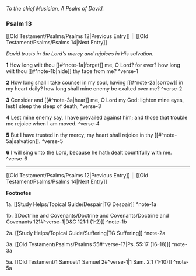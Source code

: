 *To the chief Musician, A Psalm of David.*

### Psalm 13

[[Old Testament/Psalms/Psalms 12|Previous Entry]]  ||  [[Old Testament/Psalms/Psalms 14|Next Entry]]

*David trusts in the Lord's mercy and rejoices in His salvation.*

**1**  How long wilt thou [[#^note-1a|forget]] me, O Lord? for ever? how long wilt thou [[#^note-1b|hide]] thy face from me? ^verse-1

**2**  How long shall I take counsel in my soul, having [[#^note-2a|sorrow]] in my heart daily? how long shall mine enemy be exalted over me? ^verse-2

**3**  Consider and [[#^note-3a|hear]] me, O Lord my God: lighten mine eyes, lest I sleep the sleep of death; ^verse-3

**4**  Lest mine enemy say, I have prevailed against him; and those that trouble me rejoice when I am moved. ^verse-4

**5**  But I have trusted in thy mercy; my heart shall rejoice in thy [[#^note-5a|salvation]]. ^verse-5

**6**  I will sing unto the Lord, because he hath dealt bountifully with me. ^verse-6


---
[[Old Testament/Psalms/Psalms 12|Previous Entry]]  ||  [[Old Testament/Psalms/Psalms 14|Next Entry]]


**Footnotes**


1a. [[Study Helps/Topical Guide/Despair|TG Despair]] ^note-1a

1b. [[Doctrine and Covenants/Doctrine and Covenants/Doctrine and Covenants 121#^verse-1|D&C 121:1 (1-2)]] ^note-1b

2a. [[Study Helps/Topical Guide/Suffering|TG Suffering]] ^note-2a

3a. [[Old Testament/Psalms/Psalms 55#^verse-17|Ps. 55:17 (16-18)]] ^note-3a

5a. [[Old Testament/1 Samuel/1 Samuel 2#^verse-1|1 Sam. 2:1 (1-10)]] ^note-5a